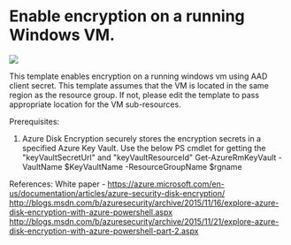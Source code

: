# Enable encryption on a running Windows VM. 

<a href="https://portal.azure.com/#create/Microsoft.Template/uri/https%3A%2F%2Fraw.githubusercontent.com%2Fazure%2Fazure-quickstart-templates%2Fmaster%2F201-encrypt-running-windows-vm%2Fazuredeploy.json" target="_blank">
    <img src="http://azuredeploy.net/deploybutton.png"/>
</a>

This template enables encryption on a running windows vm using AAD client secret. This template assumes that the VM is located in the same region as the resource group. If not, please edit the template to pass appropriate location for the VM sub-resources.

Prerequisites:
1. Azure Disk Encryption securely stores the encryption secrets in a specified Azure Key Vault. 
Use the below PS cmdlet for getting the "keyVaultSecretUrl" and "keyVaultResourceId"
Get-AzureRmKeyVault -VaultName $KeyVaultName -ResourceGroupName $rgname

References:
White paper - https://azure.microsoft.com/en-us/documentation/articles/azure-security-disk-encryption/
http://blogs.msdn.com/b/azuresecurity/archive/2015/11/16/explore-azure-disk-encryption-with-azure-powershell.aspx
http://blogs.msdn.com/b/azuresecurity/archive/2015/11/21/explore-azure-disk-encryption-with-azure-powershell-part-2.aspx

